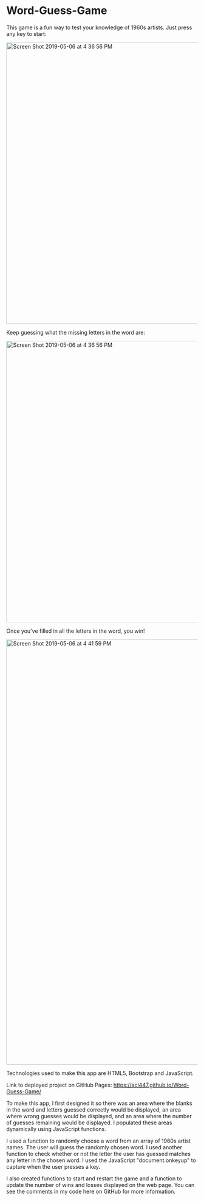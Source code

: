 # Word-Guess-Game

This game is a fun way to test your knowledge of 1960s artists. Just press any key to start:

<img width="740" alt="Screen Shot 2019-05-06 at 4 36 56 PM" src="https://user-images.githubusercontent.com/44036798/57261601-3f4ec480-701d-11e9-8900-e53096fe8bce.png">

Keep guessing what the missing letters in the word are:

<img width="740" alt="Screen Shot 2019-05-06 at 4 36 56 PM" src="https://user-images.githubusercontent.com/44036798/57261601-3f4ec480-701d-11e9-8900-e53096fe8bce.png">

Once you've filled in all the letters in the word, you win!

<img width="1118" alt="Screen Shot 2019-05-06 at 4 41 59 PM" src="https://user-images.githubusercontent.com/44036798/57261731-e4699d00-701d-11e9-93bf-59f985eea378.png">

Technologies used to make this app are HTML5, Bootstrap and JavaScript.

Link to deployed project on GitHub Pages: https://acl447.github.io/Word-Guess-Game/

To make this app, I first designed it so there was an area where the blanks in the word and letters guessed correctly would be displayed, an area where wrong guesses would be displayed, and an area where the number of guesses remaining would be displayed. I populated these areas dynamically using JavaScript functions. 

I used a function to randomly choose a word from an array of 1960s artist names. The user will guess the randomly chosen word. I used another function to check whether or not the letter the user has guessed matches any letter in the chosen word. I used the JavaScript "document.onkeyup" to capture when the user presses a key. 

I also created functions to start and restart the game and a function to update the number of wins and losses displayed on the web page. You can see the comments in my code here on GitHub for more information.  
